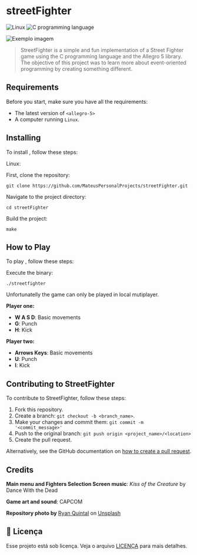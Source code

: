# streetFighter

![Linux](https://img.shields.io/badge/Linux-E34F26?style=for-the-badge&logo=linux&logoColor=black)
![C programming language](https://img.shields.io/badge/C-00599C?style=for-the-badge&logo=c&logoColor=white)

<img src="imagem.png" alt="Exemplo imagem">

> StreetFighter is a simple and fun implementation of a Street Fighter game using the C programming language and the Allegro 5 library. The objective of this project was to learn more about event-oriented programming by creating something different.

## Requirements

Before you start,  make sure you have all the requirements:

- The latest version of `<allegro-5>`
- A computer running `Linux`.

## Installing <streetFighter>

To install <streetFighter>, follow these steps:

Linux:

First, clone the repository:

```
git clone https://github.com/MateusPersonalProjects/streetFighter.git
```

Navigate to the project directory:
```
cd streetFighter
```

Build the project:
```
make
```

## How to Play <streetFighter>

To play <streetFighter>, follow these steps:

Execute the binary:
```
./streetfighter
```

Unfortunatelly the game can only be played in local mutiplayer.

**Player one:**
- **W A S D**: Basic movements
- **G**: Punch
- **H**: Kick

**Player two:**
- **Arrows Keys**: Basic movements
- **U**: Punch
- **I**: Kick

## Contributing to StreetFighter

To contribute to StreetFighter, follow these steps:

1. Fork this repository.
2. Create a branch: `git checkout -b <branch_name>`.
3. Make your changes and commit them: `git commit -m '<commit_message>'`
4. Push to the original branch: `git push origin <project_name>/<location>`
5. Create the pull request.

Alternatively, see the GitHub documentation on [how to create a pull request](https://help.github.com/en/github/collaborating-with-issues-and-pull-requests/creating-a-pull-request).

## Credits 

**Main menu and Fighters Selection Screen music**:  *Kiss of the Creature* by Dance With the Dead 

**Game art and sound**: CAPCOM

**Repository photo by** [Ryan Quintal](https://unsplash.com/@ryanquintal?utm_content=creditCopyText&utm_medium=referral&utm_source=unsplash) on [Unsplash](https://unsplash.com/photos/street-fighter-ken-and-ryu-figurines-Rt0fXXXvf4w?utm_content=creditCopyText&utm_medium=referral&utm_source=unsplash")
  
## 📝 Licença

Esse projeto está sob licença. Veja o arquivo [LICENÇA](LICENSE.md) para mais detalhes.
